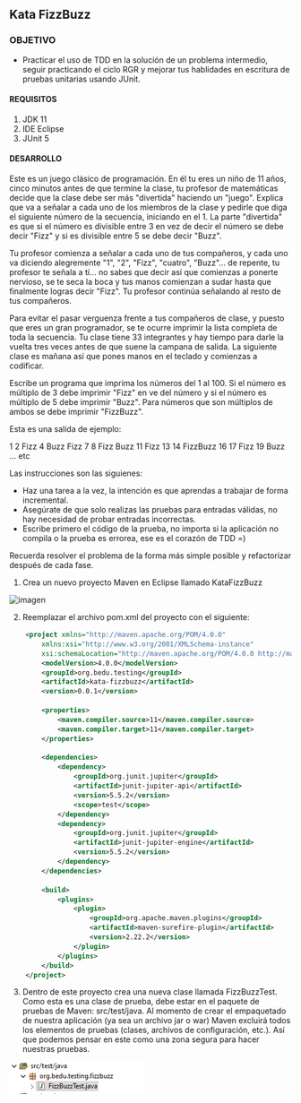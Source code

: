 
## Kata FizzBuzz

### OBJETIVO

- Practicar el uso de TDD en la solución de un problema intermedio, seguir practicando el ciclo RGR y mejorar tus hablidades en escritura de pruebas unitarias usando JUnit.

#### REQUISITOS

1. JDK 11
2. IDE Eclipse
3. JUnit 5

#### DESARROLLO

Este es un juego clásico de programación. En él tu eres un niño de 11 años, cinco minutos antes de que termine la clase, tu profesor de matemáticas decide que la clase debe ser más "divertida" haciendo un "juego". Explica que va a señalar a cada uno de los miembros de la clase y pedirle que diga el siguiente número de la secuencia, iniciando en el 1. La parte "divertida" es que si el número es divisible entre 3 en vez de decir el número se debe decir "Fizz" y si es divisible entre 5 se debe decir "Buzz". 

Tu profesor comienza a señalar a cada uno de tus compañeros, y cada uno va diciendo alegremente "1", "2", "Fizz", "cuatro", "Buzz"... de repente, tu profesor te señala a tí... no sabes que decir así que comienzas a ponerte nervioso, se te seca la boca y tus manos comienzan a sudar hasta que finalmente logras decir "Fizz". Tu profesor continúa señalando al resto de tus compañeros.

Para evitar el pasar verguenza frente a tus compañeros de clase, y puesto que eres un gran programador, se te ocurre imprimir la lista completa de toda la secuencia. Tu clase tiene 33 integrantes y hay tiempo para darle la vuelta tres veces antes de que suene la campana de salida. La siguiente clase es mañana así que pones manos en el teclado y comienzas a codificar. 

Escribe un programa que imprima los números del 1 al 100. Si el número es múltiplo de 3 debe imprimir "Fizz" en ve del número y si el número es múltiplo de 5 debe imprimir "Buzz". Para números que son múltiplos de ambos se debe imprimir "FizzBuzz". 

Esta es una salida de ejemplo:

1
2
Fizz
4
Buzz
Fizz
7
8
Fizz
Buzz
11
Fizz
13
14
FizzBuzz
16
17
Fizz
19
Buzz
... etc 

Las instrucciones son las siguienes: 
- Haz una tarea a la vez, la intención es que aprendas a trabajar de forma incremental.
- Asegúrate de que solo realizas las pruebas para entradas válidas, no hay necesidad de probar entradas incorrectas.
- Escribe primero el código de la prueba, no importa si la aplicación no compila o la prueba es errorea, ese es el corazón de TDD =)

Recuerda resolver el problema de la forma más simple posible y refactorizar después de cada fase.

1. Crea un nuevo proyecto Maven en Eclipse llamado KataFizzBuzz

![imagen](img/figura_01.jpg)

2. Reemplazar el archivo pom.xml del proyecto con el siguiente:
```xml
	<project xmlns="http://maven.apache.org/POM/4.0.0"
		xmlns:xsi="http://www.w3.org/2001/XMLSchema-instance"
		xsi:schemaLocation="http://maven.apache.org/POM/4.0.0 http://maven.apache.org/xsd/maven-4.0.0.xsd">
		<modelVersion>4.0.0</modelVersion>
		<groupId>org.bedu.testing</groupId>
		<artifactId>kata-fizzbuzz</artifactId>
		<version>0.0.1</version>

		<properties>
			<maven.compiler.source>11</maven.compiler.source>
			<maven.compiler.target>11</maven.compiler.target>
		</properties>

		<dependencies>
			<dependency>
				<groupId>org.junit.jupiter</groupId>
				<artifactId>junit-jupiter-api</artifactId>
				<version>5.5.2</version>
				<scope>test</scope>
			</dependency>
			<dependency>
				<groupId>org.junit.jupiter</groupId>
				<artifactId>junit-jupiter-engine</artifactId>
				<version>5.5.2</version>
			</dependency>
		</dependencies>

		<build>
			<plugins>
				<plugin>
					<groupId>org.apache.maven.plugins</groupId>
					<artifactId>maven-surefire-plugin</artifactId>
					<version>2.22.2</version>
				</plugin>
			</plugins>
		</build>
	</project>
```

3. Dentro de este proyecto crea una nueva clase llamada FizzBuzzTest. Como esta es una clase de prueba, debe estar en el paquete de pruebas de Maven: src/test/java. Al momento de crear el empaquetado de nuestra aplicación (ya sea un archivo jar o war) Maven excluirá todos los elementos de pruebas (clases, archivos de configuración, etc.). Así que podemos pensar en este como una zona segura para hacer nuestras pruebas.

![imagen](img/figura_02.png)
